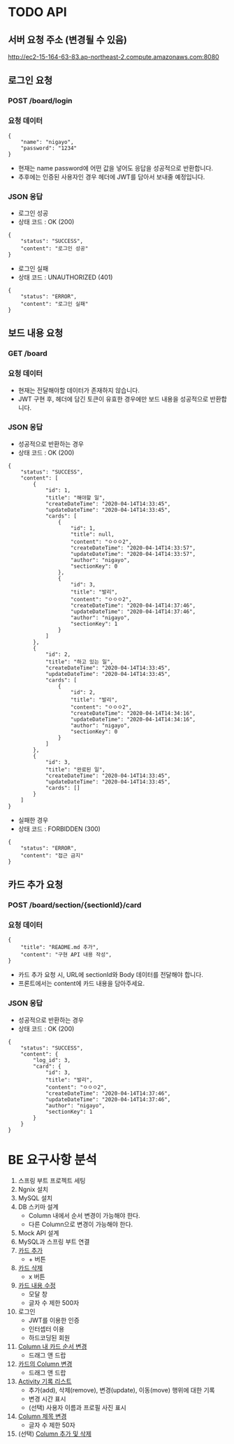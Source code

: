 # TODO API

## 서버 요청 주소 (변경될 수 있음)

http://ec2-15-164-63-83.ap-northeast-2.compute.amazonaws.com:8080

## 로그인 요청

### POST /board/login

### 요청 데이터
```
{
    "name": "nigayo",
    "password": "1234"
}
```

- 현재는 name password에 어떤 값을 넣어도 응답을 성공적으로 반환합니다.
- 추후에는 인증된 사용자인 경우 헤더에 JWT를 담아서 보내줄 예정입니다.

### JSON 응답
- 로그인 성공
- 상태 코드 : OK (200)
```
{
    "status": "SUCCESS",
    "content": "로그인 성공"
}
```
- 로그인 실패
- 상태 코드 : UNAUTHORIZED (401)
```
{
    "status": "ERROR",
    "content": "로그인 실패"
}
```

## 보드 내용 요청

### GET /board

### 요청 데이터
- 현재는 전달해야할 데이터가 존재하지 않습니다.
- JWT 구현 후, 헤더에 담긴 토큰이 유효한 경우에만 보드 내용을 성공적으로 반환합니다.

### JSON 응답
- 성공적으로 반환하는 경우
- 상태 코드 : OK (200)
```
{
    "status": "SUCCESS",
    "content": [
        {
            "id": 1,
            "title": "해야할 일",
            "createDateTime": "2020-04-14T14:33:45",
            "updateDateTime": "2020-04-14T14:33:45",
            "cards": [
                {
                    "id": 1,
                    "title": null,
                    "content": "ㅇㅇㅇ2",
                    "createDateTime": "2020-04-14T14:33:57",
                    "updateDateTime": "2020-04-14T14:33:57",
                    "author": "nigayo",
                    "sectionKey": 0
                },
                {
                    "id": 3,
                    "title": "발리",
                    "content": "ㅇㅇㅇ2",
                    "createDateTime": "2020-04-14T14:37:46",
                    "updateDateTime": "2020-04-14T14:37:46",
                    "author": "nigayo",
                    "sectionKey": 1
                }
            ]
        },
        {
            "id": 2,
            "title": "하고 있는 일",
            "createDateTime": "2020-04-14T14:33:45",
            "updateDateTime": "2020-04-14T14:33:45",
            "cards": [
                {
                    "id": 2,
                    "title": "발리",
                    "content": "ㅇㅇㅇ2",
                    "createDateTime": "2020-04-14T14:34:16",
                    "updateDateTime": "2020-04-14T14:34:16",
                    "author": "nigayo",
                    "sectionKey": 0
                }
            ]
        },
        {
            "id": 3,
            "title": "완료된 일",
            "createDateTime": "2020-04-14T14:33:45",
            "updateDateTime": "2020-04-14T14:33:45",
            "cards": []
        }
    ]
}
```
- 실패한 경우
- 상태 코드 : FORBIDDEN (300)
```
{
    "status": "ERROR",
    "content": "접근 금지"
}
```
## 카드 추가 요청

### POST /board/section/{sectionId}/card

### 요청 데이터
```
{
    "title": "README.md 추가",
    "content": "구현 API 내용 작성",
}
```
- 카드 추가 요청 시, URL에 sectionId와 Body 데이터를 전달해야 합니다.
- 프론트에서는 content에 카드 내용을 담아주세요.

### JSON 응답

- 성공적으로 반환하는 경우
- 상태 코드 : OK (200)
```
{
    "status": "SUCCESS",
    "content": {
        "log_id": 3,
        "card": {
            "id": 3,
            "title": "발리",
            "content": "ㅇㅇㅇ2",
            "createDateTime": "2020-04-14T14:37:46",
            "updateDateTime": "2020-04-14T14:37:46",
            "author": "nigayo",
            "sectionKey": 1
        }
    }
}
```

# BE 요구사항 분석

1. 스프링 부트 프로젝트 세팅
2. Ngnix 설치
3. MySQL 설치
4. DB 스키마 설계 
   - Column 내에서 순서 변경이 가능해야 한다.
   - 다른 Column으로 변경이 가능해야 한다.
5. Mock API 설계
6. MySQL과 스프링 부트 연결
7. [카드 추가](https://docs.google.com/presentation/d/13OX2mGk-wvwPyI06afMPITMPz9jGYLe4y2FIFBImeyA/edit#slide=id.g5d3e915f61_0_17)
    - \+ 버튼
8. [카드 삭제](https://docs.google.com/presentation/d/13OX2mGk-wvwPyI06afMPITMPz9jGYLe4y2FIFBImeyA/edit#slide=id.g63a6825c18_0_66)
    - x 버튼
9. [카드 내용 수정](https://docs.google.com/presentation/d/13OX2mGk-wvwPyI06afMPITMPz9jGYLe4y2FIFBImeyA/edit#slide=id.g63a6825c18_0_6)
    - 모달 창
   - 글자 수 제한 500자
10. 로그인
    - JWT를 이용한 인증
    - 인터셉터 이용
    - 하드코딩된 회원
11. [Column 내 카드 순서 변경](https://docs.google.com/presentation/d/13OX2mGk-wvwPyI06afMPITMPz9jGYLe4y2FIFBImeyA/edit#slide=id.g5d3e915f61_0_63)
    - 드래그 앤 드랍
12. [카드의 Column 변경](https://docs.google.com/presentation/d/13OX2mGk-wvwPyI06afMPITMPz9jGYLe4y2FIFBImeyA/edit#slide=id.g5d3e915f61_0_63)
    - 드래그 앤 드랍
13. [Activity 기록 리스트](https://docs.google.com/presentation/d/13OX2mGk-wvwPyI06afMPITMPz9jGYLe4y2FIFBImeyA/edit#slide=id.g5d3e915f61_0_84)
    - 추가(add), 삭제(remove), 변경(update), 이동(move) 행위에 대한 기록
    - 변경 시간 표시
    - (선택) 사용자 이름과 프로필 사진 표시
14. [Column 제목 변경](https://docs.google.com/presentation/d/13OX2mGk-wvwPyI06afMPITMPz9jGYLe4y2FIFBImeyA/edit#slide=id.g63a6825c18_0_29)
    - 글자 수 제한 50자
15. (선택) [Column 추가 및 삭제](https://docs.google.com/presentation/d/13OX2mGk-wvwPyI06afMPITMPz9jGYLe4y2FIFBImeyA/edit#slide=id.g5d468f7fda_1_0)
